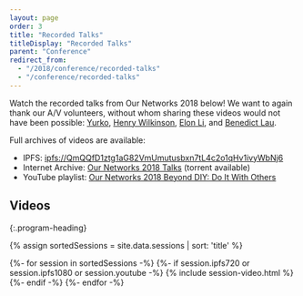 ```yaml
---
layout: page
order: 3
title: "Recorded Talks"
titleDisplay: "Recorded Talks"
parent: "Conference"
redirect_from:
  - "/2018/conference/recorded-talks"
  - "/conference/recorded-talks"
---
```


Watch the recorded talks from Our Networks 2018 below! We want to again thank our A/V volunteers, without whom sharing these videos would not have been possible: [Yurko](https://github.com/darkdrgn2k), [Henry Wilkinson](https://github.com/Shrinks99), [Elon Li](https://github.com/ASoTNetworks), and [Benedict Lau](https://github.com/benhylau).

Full archives of videos are available:

- IPFS: [ipfs://QmQQfD1ztg1aG82VmUmutusbxn7tL4c2o1qHv1ivyWbNj6](https://ipfs.io/ipfs/QmQQfD1ztg1aG82VmUmutusbxn7tL4c2o1qHv1ivyWbNj6/)
- Internet Archive: [Our Networks 2018 Talks](https://archive.org/details/ournetworks2018) (torrent available)
- YouTube playlist: [Our Networks 2018 Beyond DIY: Do It With Others](https://www.youtube.com/playlist?list=PLx7_J32Ys60ey2bgSn2soAoBy0v9bBUbT)

## Videos
{:.program-heading}

{% assign sortedSessions = site.data.sessions | sort: 'title' %}

<div class="row video-grid">
{%- for session in sortedSessions -%}
  {%- if session.ipfs720 or session.ipfs1080 or session.youtube -%}
    {% include session-video.html %}
  {%- endif -%}
{%- endfor -%}
</div>
